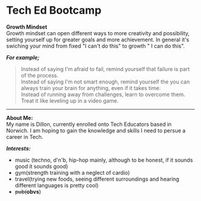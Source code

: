 # Tech Ed Bootcamp  
  
  
**Growth Mindset**  
Growth mindset can open different ways to more creativity and possibility, setting yourself up for greater goals and more achievement. In general it's swiching your mind from fixed "I can't do this" to growth " I can do this".   
  
***For example;***
>Instead of saying I'm afraid to fail, remind yourself that failure is part of the process.  
>Instead of saying I'm not smart enough, remind yourself the you can always train your brain for anything, even if it takes time.  
>Instead of running away from challenges, learn to overcome them. Treat it like leveling up in a video game.  
--------------------------------------------------------------------------------------------------------------------  

**About Me:**   
My name is Dillon, currently enrolled onto Tech Educators based in Norwich. I am hoping to gain the knowledge and skills I need to persue a career in Tech.  

***Interests:***  
- music (techno, d'n'b, hip-hop mainly, although to be honest, if it sounds good it sounds good)  
- gym(strength training with a neglect of cardio)
- travel(trying new foods, seeing different surroundings and hearing different languages is pretty cool)
- ~~pub(~~**obvs**)




